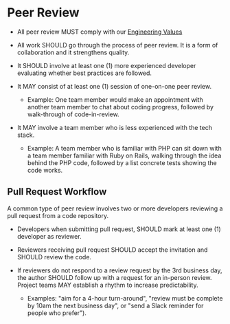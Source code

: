 # Peer Review

- All peer review MUST comply with our [Engineering Values](../culture/values.md)

- All work SHOULD go through the process of peer review. It is a form of collaboration and it strengthens  quality.

- It SHOULD involve at least one (1) more experienced developer evaluating whether best practices are followed.

- It MAY consist of at least one (1) session of one-on-one peer review.

  - Example: One team member would make an appointment with another team member to chat about coding progress, followed by walk-through of code-in-review.

- It MAY involve a team member who is less experienced with the tech stack.

  - Example: A team member who is familiar with PHP can sit down with a team member familiar with Ruby on Rails, walking through the idea behind the PHP code, followed by a list concrete tests showing the code works.

## Pull Request Workflow

A common type of peer review involves two or more developers reviewing a pull request from a code repository.

- Developers when submitting pull request, SHOULD mark at least one (1) developer as reviewer.

- Reviewers receiving pull request SHOULD accept the invitation and SHOULD review the code.

- If reviewers do not respond to a review request by the 3rd business day, the author SHOULD follow up with a request for an in-person review.  Project teams MAY establish a rhythm to increase predictability.
  - Examples: "aim for a 4-hour turn-around", "review must be complete by 10am the next business day", or "send a Slack reminder for people who prefer").
